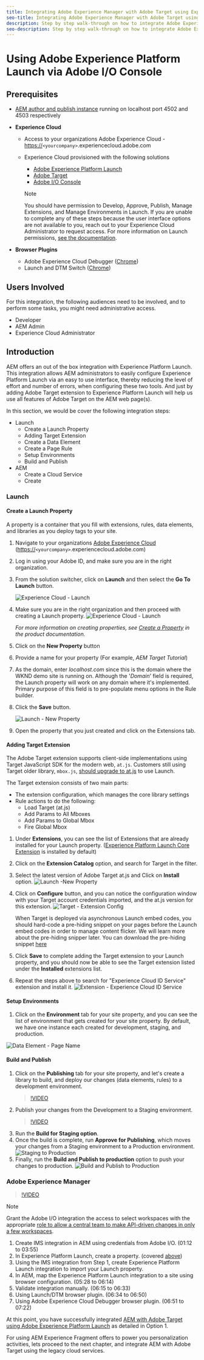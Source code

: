 ```yaml
---
title: Integrating Adobe Experience Manager with Adobe Target using Experience Platform Launch and Adobe I/O
seo-title: Integrating Adobe Experience Manager with Adobe Target using Experience Platform Launch and Adobe I/O
description: Step by step walk-through on how to integrate Adobe Experience Manager with Adobe Target using Experience Platform Launch and Adobe I/O
seo-description: Step by step walk-through on how to integrate Adobe Experience Manager with Adobe Target using Experience Platform Launch and Adobe I/O
---
```


# Using Adobe Experience Platform Launch via Adobe I/O Console

## Prerequisites

* [AEM author and publish instance](./implementation.md#set-up-aem) running on localhost port 4502 and 4503 respectively
* **Experience Cloud**
  * Access to your organizations Adobe Experience Cloud - <https://>`<yourcompany>`.experiencecloud.adobe.com
  * Experience Cloud provisioned with the following solutions
    * [Adobe Experience Platform Launch](https://experiencecloud.adobe.com)
    * [Adobe Target](https://experiencecloud.adobe.com)
    * [Adobe I/O Console](https://console.adobe.io)
  
    >[!NOTE]
    >You should have permission to Develop, Approve, Publish, Manage Extensions, and Manage Environments in Launch. If you are unable to complete any of these steps because the user interface options are not available to you, reach out to your Experience Cloud Administrator to request access. For more information on Launch permissions, [see the documentation](https://docs.adobelaunch.com/administration/user-permissions).

* **Browser Plugins**
  * Adobe Experience Cloud Debugger ([Chrome](https://chrome.google.com/webstore/detail/adobe-experience-cloud-de/ocdmogmohccmeicdhlhhgepeaijenapj))
  * Launch and DTM Switch ([Chrome](https://chrome.google.com/webstore/detail/launch-and-dtm-switch/nlgdemkdapolikbjimjajpmonpbpmipk))

## Users Involved

For this integration, the following audiences need to be involved, and to perform some tasks, you might need administrative access.

* Developer
* AEM Admin
* Experience Cloud Administrator

## Introduction

AEM offers an out of the box integration with Experience Platform Launch. This integration allows AEM administrators to easily configure Experience Platform Launch via an easy to use interface, thereby reducing the level of effort and number of errors, when configuring these two tools. And just by adding Adobe Target extension to Experience Platform Launch will help us use all features of Adobe Target on the AEM web page(s).

In this section, we would be cover the following integration steps:

* Launch
  * Create a Launch Property
  * Adding Target Extension
  * Create a Data Element
  * Create a Page Rule
  * Setup Environments
  * Build and Publish
* AEM
  * Create a Cloud Service
  * Create

### Launch

#### Create a Launch Property

A property is a container that you fill with extensions, rules, data elements, and libraries as you deploy tags to your site.

1. Navigate to your organizations [Adobe Experience Cloud](https://experiencecloud.adobe.com/) (<https://>`<yourcompany>`.experiencecloud.adobe.com)
2. Log in using your Adobe ID, and make sure you are in the right organization.
3. From the solution switcher, click on **Launch** and then select the **Go To Launch** button.

    ![Experience Cloud - Launch](assets/using-launch-adobe-io/exc-cloud-launch.png)

4. Make sure you are in the right organization and then proceed with creating a Launch property.
  ![Experience Cloud - Launch](assets/using-launch-adobe-io/launch-create-property.png)
  
    *For more information on creating properties, see [Create a Property](https://docs.adobelaunch.com/administration/companies-and-properties#create-a-property) in the product documentation.*
5. Click on the **New Property** button
6. Provide a name for your property (For example, *AEM Target Tutorial*)
7. As the domain, enter *localhost.com* since this is the domain where the WKND demo site is running on. Although the '*Domain*' field is required, the Launch property will work on any domain where it's implemented. Primary purpose of this field is to pre-populate menu options in the Rule builder.
8. Click the **Save** button.

    ![Launch - New Property](assets/using-launch-adobe-io/exc-launch-property.png)

9. Open the property that you just created and click on the Extensions tab.

#### Adding Target Extension

The Adobe Target extension supports client-side implementations using Target JavaScript SDK for the modern web, `at.js`. Customers still using Target older library, `mbox.js`, [should upgrade to at.js](https://docs.adobe.com/content/help/en/target/using/implement-target/client-side/upgrading-from-atjs-1x-to-atjs-20.html) to use Launch.

The Target extension consists of two main parts:

* The extension configuration, which manages the core library settings
* Rule actions to do the following:
  * Load Target (at.js)
  * Add Params to All Mboxes
  * Add Params to Global Mbox
  * Fire Global Mbox

1. Under **Extensions**, you can see the list of Extensions that are already installed for your Launch property. ([Experience Platform Launch Core Extension](https://exchange.adobe.com/experiencecloud.details.100223.adobe-launch-core-extension.html) is installed by default)
2. Click on the **Extension Catalog** option, and search for Target in the filter.
3. Select the latest version of Adobe Target at.js and Click on **Install** option.
    ![Launch -New Property](assets/using-launch-adobe-io/launch-target-extension.png)

4. Click on **Configure** button, and you can notice the configuration window with your Target account credentials imported, and the at.js version for this extension.
     ![Target - Extension Config](assets/using-launch-adobe-io/launch-target-extension-2.png)

    When Target is deployed via asynchronous Launch embed codes, you should hard-code a pre-hiding snippet on your pages before the Launch embed codes in order to manage content flicker. We will learn more about the pre-hiding snipper later. You can download the pre-hiding snippet [here](assets/using-launch-adobe-io/prehiding.js)

5. Click **Save** to complete adding the Target extension to your Launch property, and you should now be able to see the Target extension listed under the **Installed** extensions list.

6. Repeat the steps above to search for "Experience Cloud ID Service" extension and install it.
   ![Extension - Experience Cloud ID Service](assets/using-launch-adobe-io/launch-extension-experience-cloud.png)

#### Setup Environments

1. Click on the **Environment** tab for your site property, and you can see the list of environment that gets created for your site property. By default, we have one instance each created for development, staging, and production.

 ![Data Element - Page Name](assets/using-launch-adobe-io/launch-environment-setup.png)

#### Build and Publish

1. Click on the **Publishing** tab for your site property, and let's create a library to build, and deploy our changes (data elements, rules) to a development environment.
    >[!VIDEO](https://video.tv.adobe.com/v/28412?quality=12&learn=on)
2. Publish your changes from the Development to a Staging environment.
    >[!VIDEO](https://video.tv.adobe.com/v/28419?quality=12&learn=on)
3. Run the **Build for Staging option**. 
4. Once the build is complete, run **Approve for Publishing**, which moves your changes from a Staging environment to a Production environment.
  ![Staging to Production](assets/using-launch-adobe-io/build-staging.png)
5. Finally, run the **Build and Publish to production** option to push your changes to production.
  ![Build and Publish to Production](assets/using-launch-adobe-io/build-and-publish.png)
  
### Adobe Experience Manager

>[!VIDEO](https://video.tv.adobe.com/v/28416?quality=12&learn=on)

>[!NOTE]
>
> Grant the Adobe I/O integration the access to select workspaces with the appropriate [role to allow a central team to make API-driven changes in only a few workspaces](https://docs.adobe.com/content/help/en/target/using/administer/manage-users/enterprise/configure-adobe-io-integration.html).

1. Create IMS integration in AEM using credentials from Adobe I/O. (01:12 to 03:55)
2. In Experience Platform Launch, create a property. (covered [above](#create-launch-property))
3. Using the IMS integration from Step 1, create Experience Platform Launch integration to import your Launch property.
4. In AEM, map the Experience Platform Launch integration to a site using browser configuration. (05:28 to 06:14)
5. Validate integration manually. (06:15 to 06:33)
6. Using Launch/DTM browser plugin. (06:34 to 06:50)
7. Using Adobe Experience Cloud Debugger browser plugin. (06:51 to 07:22)

At this point, you have successfully integrated [AEM with Adobe Target using Adobe Experience Platform Launch](./using-aem-cloud-services.md#integrating-aem-target-options) as detailed in Option 1.

For using AEM Experience Fragment offers to power you personalization activities, lets proceed to the next chapter, and integrate AEM with Adobe Target using the legacy cloud services.

